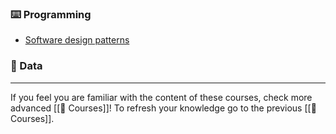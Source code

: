 ### ⌨️  Programming

* [Software design patterns](https://refactoring.guru/design-patterns)


### 🔢 Data



____

If you feel you are familiar with the content of these courses, check more advanced [[🍗 Courses]]!
To refresh your knowledge go to the previous [[🍳 Courses]].
